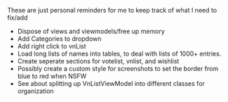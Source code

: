 These are just personal reminders for me to keep track of what I need to fix/add

- Dispose of views and viewmodels/free up memory
- Add Categories to dropdown
- Add right click to vnList
- Load long lists of names into tables, to deal with lists of 1000+ entries.
- Create seperate sections for votelist, vnlist, and wishlist
- Possibly create a custom style for screenshots to set the border from blue to red when NSFW
- See about splitting up VnListViewModel into different classes for organization